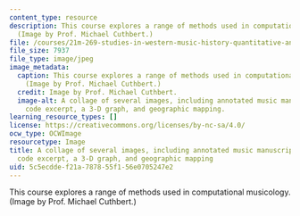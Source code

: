 ```yaml
---
content_type: resource
description: This course explores a range of methods used in computational musicology.
  (Image by Prof. Michael Cuthbert.)
file: /courses/21m-269-studies-in-western-music-history-quantitative-and-computational-approaches-to-music-history-spring-2012/5c5ecddef21a787855f156e0705247e2_21m-269s12-th.jpg
file_size: 7937
file_type: image/jpeg
image_metadata:
  caption: This course explores a range of methods used in computational musicology.
    (Image by Prof. Michael Cuthbert.)
  credit: Image by Prof. Michael Cuthbert.
  image-alt: A collage of several images, including annotated music manuscript, software
    code excerpt, a 3-D graph, and geographic mapping.
learning_resource_types: []
license: https://creativecommons.org/licenses/by-nc-sa/4.0/
ocw_type: OCWImage
resourcetype: Image
title: A collage of several images, including annotated music manuscript, software
  code excerpt, a 3-D graph, and geographic mapping
uid: 5c5ecdde-f21a-7878-55f1-56e0705247e2
---
```

This course explores a range of methods used in computational musicology. (Image by Prof. Michael Cuthbert.)